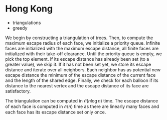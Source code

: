 # Hong Kong

* triangulations
* greedy

We begin by constructing a triangulation of trees. Then, to compute the maximum escape radius of each face, we initialize a priority queue. Infinite faces are initialized with the maximum escape distance, all finite faces are initialized with their take-off clearance. Until the priority queue is empty, we pick the top element. If its escape distance has already been set (to a greater value), we skip it. If it has not been set yet, we store its escape distance and iterate over all neighbors. Each neighbor has as potential new escape distance the minimum of the escape distance of the current face and the length of the shared edge. Finally, we check for each balloon if its distance to the nearest vertex and the escape distance of its face are satisfactory.

The triangulation can be computed in $\mathcal{O}(n \log n)$ time. The escape distance of each face is computed in $\mathcal{O}(n)$ time as there are linearly many faces and each face has its escape distance set only once.
